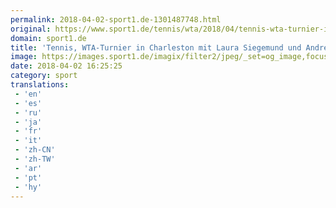 ```yaml
---
permalink: 2018-04-02-sport1.de-1301487748.html
original: https://www.sport1.de/tennis/wta/2018/04/tennis-wta-turnier-in-charleston-mit-laura-siegemund-und-andrea-petkovic
domain: sport1.de
title: 'Tennis, WTA-Turnier in Charleston mit Laura Siegemund und Andrea Petkovic'
image: https://images.sport1.de/imagix/filter2/jpeg/_set=og_image,focus=45x28/imagix/ef42390e-368f-11e8-87b1-f80f41fc63ce
date: 2018-04-02 16:25:25
category: sport
translations: 
 - 'en'
 - 'es'
 - 'ru'
 - 'ja'
 - 'fr'
 - 'it'
 - 'zh-CN'
 - 'zh-TW'
 - 'ar'
 - 'pt'
 - 'hy'
---
```


